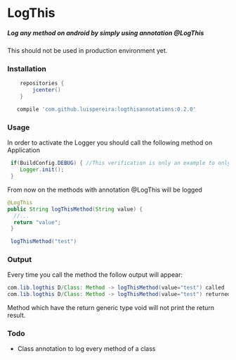 # LogThis

##### Log any method on android by simply using annotation @LogThis #####

This should not be used in production environment yet.

### Installation ###
```groovy
    repositories {
        jcenter()
    }

   compile 'com.github.luispereira:logthisannotations:0.2.0'
```

### Usage ###
In order to activate the Logger you should call the following method on Application
```java
 if(BuildConfig.DEBUG) { //This verification is only an example to only call the logger on debug environment
    Logger.init();
 }
```

From now on the methods with annotation @LogThis will be logged


```java
@LogThis
public String logThisMethod(String value) {
  //...
  return "value";
 }

 logThisMethod("test")
```

### Output ###
Every time you call the method the follow output will appear:
```java
com.lib.logthis D/Class: Method -> logThisMethod(value="test") called
com.lib.logthis D/Class: Method -> logThisMethod(value="test") returned value -> [value]
```
Method which have the return generic type void will not print the return result.

### Todo ###
- Class annotation to log every method of a class
